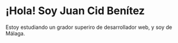 # ¡Hola! Soy Juan Cid Benítez 
Estoy estudiando un grador superiro de desarrollador web, y soy de Málaga.
